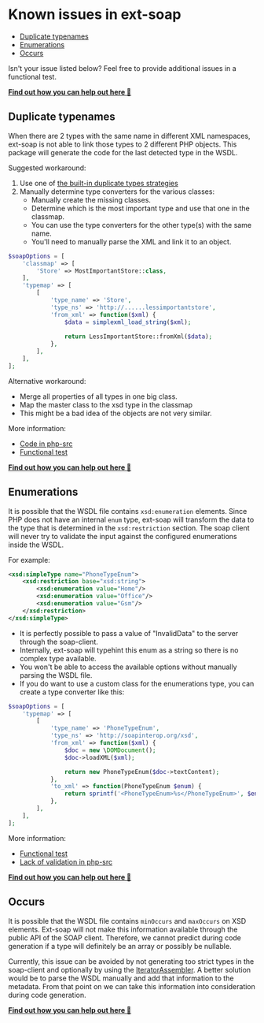 # Known issues in ext-soap

- [Duplicate typenames](#duplicate-typenames)
- [Enumerations](#enumerations)
- [Occurs](#occurs)

Isn't your issue listed below? Feel free to provide additional issues in a functional test.


**[Find out how you can help out here 💚](https://github.com/php-soap/.github/blob/main/HELPING_OUT.md)**


## Duplicate typenames

When there are 2 types with the same name in different XML namespaces,
ext-soap is not able to link those types to 2 different PHP objects.
This package will generate the code for the last detected type in the WSDL.

Suggested workaround:

1. Use one of [the built-in duplicate types strategies](../drivers/metadata.md#duplicate-types)
2. Manually determine type converters for the various classes:
    - Manually create the missing classes.
    - Determine which is the most important type and use that one in the classmap.
    - You can use the type converters for the other type(s) with the same name.
    - You'll need to manually parse the XML and link it to an object.

```php
$soapOptions = [
    'classmap' => [
        'Store' => MostImportantStore::class,
    ],
    'typemap' => [
        [
            'type_name' => 'Store',
            'type_ns' => 'http://......lessimportantstore',
            'from_xml' => function($xml) {
                $data = simplexml_load_string($xml);
    
                return LessImportantStore::fromXml($data);
            },
        ],
    ],
];
```

Alternative workaround:

- Merge all properties of all types in one big class.
- Map the master class to the xsd type in the classmap
- This might be a bad idea of the objects are not very similar.

More information:

- [Code in php-src](https://github.com/php/php-src/blob/php-7.2.10/ext/soap/php_encoding.c#L468)
- [Functional test](../../test/PhproTest/SoapClient/Functional/ExtSoap/Encoding/DuplicateTypenamesTest.php)


**[Find out how you can help out here 💚](https://github.com/php-soap/.github/blob/main/HELPING_OUT.md)**

## Enumerations

It is possible that the WSDL file contains `xsd:enumeration` elements.
Since PHP does not have an internal `enum` type,
ext-soap will transform the data to the type that is determined in the `xsd:restriction` section.
The soap client will never try to validate the input against the configured enumerations inside the WSDL.

For example:
```xml
<xsd:simpleType name="PhoneTypeEnum">
    <xsd:restriction base="xsd:string">
        <xsd:enumeration value="Home"/>
        <xsd:enumeration value="Office"/>
        <xsd:enumeration value="Gsm"/>
    </xsd:restriction>
</xsd:simpleType>
``` 

- It is perfectly possible to pass a value of "InvalidData" to the server through the soap-client.
- Internally, ext-soap will typehint this enum as a string so there is no complex type available.
- You won't be able to access the available options without manually parsing the WSDL file.
- If you do want to use a custom class for the enumerations type, you can create a type converter like this:

```php
$soapOptions = [
    'typemap' => [
        [
            'type_name' => 'PhoneTypeEnum',
            'type_ns' => 'http://soapinterop.org/xsd',
            'from_xml' => function($xml) {
                $doc = new \DOMDocument();
                $doc->loadXML($xml);

                return new PhoneTypeEnum($doc->textContent);
            },
            'to_xml' => function(PhoneTypeEnum $enum) {
                return sprintf('<PhoneTypeEnum>%s</PhoneTypeEnum>', $enum->getValue());
            },
        ],
    ],
];
```

More information:
- [Functional test](../../test/PhproTest/SoapClient/Functional/ExtSoap/Encoding/EnumTest.php)
- [Lack of validation in php-src](https://github.com/php/php-src/blob/php-7.2.10/ext/soap/php_encoding.c#L3172-L3200)

**[Find out how you can help out here 💚](https://github.com/php-soap/.github/blob/main/HELPING_OUT.md)**


## Occurs

It is possible that the WSDL file contains `minOccurs` and `maxOccurs` on XSD elements.
Ext-soap will not make this information available through the public API of the SOAP client.
Therefore, we cannot predict during code generation if a type will definitely be an array or possibly be nullable.

Currently, this issue can be avoided by not generating too strict types in the soap-client and optionally by using the [IteratorAssembler](../code-generation/assemblers.md#iteratorassembler).
A better solution would be to parse the WSDL manually and add that information to the metadata.
From that point on we can take this information into consideration during code generation.

**[Find out how you can help out here 💚](https://github.com/php-soap/.github/blob/main/HELPING_OUT.md)**

